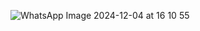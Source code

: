 ![WhatsApp Image 2024-12-04 at 16 10 55](https://github.com/user-attachments/assets/311bdc45-dcc2-467f-8a97-f6484e7bcf85)
